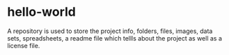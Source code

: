 # hello-world
A repository is used to store the project info, folders, files, images, data sets, spreadsheets, a readme file which tellls about the project as well as a license file. 
